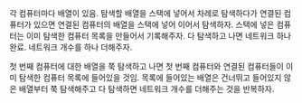 각 컴퓨터마다 배열이 있음.
탐색할 배열을 스택에 넣어서 차례로 탐색하다가 연결된 컴퓨터가 있으면 연결된 컴퓨터의 배열을 스택에 넣어 이어서 탐색하자.
스택에 넣은 컴퓨터는 이미 탐색한 컴퓨터 목록을 만들어서 기록해주자.
다 탐색하고 나면 네트워크 하나 완료.
네트워크 개수를 하나 더해주자.

첫 번째 컴퓨터에 대한 배열을 쭉 탐색하고 나면
첫 번째 컴퓨터와 연결된 컴퓨터들이 이미 탐색한 컴퓨터 목록에 들어있을 것임.
목록에 들어있는 배열은 건너뛰고 들어있지 않은 배열부터 쭉 탐색해주고
 다 탐색하면 네트워크 개수를 더해주는 것을 반복하자.
